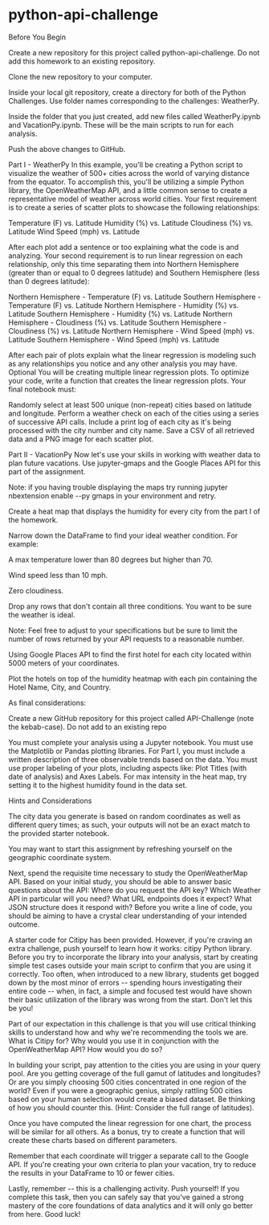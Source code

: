 # python-api-challenge
Before You Begin


Create a new repository for this project called python-api-challenge. Do not add this homework to an existing repository.


Clone the new repository to your computer.


Inside your local git repository, create a directory for both of the  Python Challenges. Use folder names corresponding to the challenges: WeatherPy.


Inside the folder that you just created, add new files called WeatherPy.ipynb and VacationPy.ipynb. These will be the main scripts to run for each analysis.


Push the above changes to GitHub.



Part I - WeatherPy
In this example, you'll be creating a Python script to visualize the weather of 500+ cities across the world of varying distance from the equator. To accomplish this, you'll be utilizing a simple Python library, the OpenWeatherMap API, and a little common sense to create a representative model of weather across world cities.
Your first requirement is to create a series of scatter plots to showcase the following relationships:

Temperature (F) vs. Latitude
Humidity (%) vs. Latitude
Cloudiness (%) vs. Latitude
Wind Speed (mph) vs. Latitude

After each plot add a sentence or too explaining what the code is and analyzing.
Your second requirement is to run linear regression on each relationship, only this time separating them into Northern Hemisphere (greater than or equal to 0 degrees latitude) and Southern Hemisphere (less than 0 degrees latitude):

Northern Hemisphere - Temperature (F) vs. Latitude
Southern Hemisphere - Temperature (F) vs. Latitude
Northern Hemisphere - Humidity (%) vs. Latitude
Southern Hemisphere - Humidity (%) vs. Latitude
Northern Hemisphere - Cloudiness (%) vs. Latitude
Southern Hemisphere - Cloudiness (%) vs. Latitude
Northern Hemisphere - Wind Speed (mph) vs. Latitude
Southern Hemisphere - Wind Speed (mph) vs. Latitude

After each pair of plots explain what the linear regression is modeling such as any relationships you notice and any other analysis you may have.
Optional You will be creating multiple linear regression plots. To optimize your code, write a function that creates the linear regression plots.
Your final notebook must:

Randomly select at least 500 unique (non-repeat) cities based on latitude and longitude.
Perform a weather check on each of the cities using a series of successive API calls.
Include a print log of each city as it's being processed with the city number and city name.
Save a CSV of all retrieved data and a PNG image for each scatter plot.


Part II - VacationPy
Now let's use your skills in working with weather data to plan future vacations. Use jupyter-gmaps and the Google Places API for this part of the assignment.


Note: if you having trouble displaying the maps try running jupyter nbextension enable --py gmaps in your environment and retry.


Create a heat map that displays the humidity for every city from the part I of the homework.



Narrow down the DataFrame to find your ideal weather condition. For example:


A max temperature lower than 80 degrees but higher than 70.


Wind speed less than 10 mph.


Zero cloudiness.


Drop any rows that don't contain all three conditions. You want to be sure the weather is ideal.


Note: Feel free to adjust to your specifications but be sure to limit the number of rows returned by your API requests to a reasonable number.




Using Google Places API to find the first hotel for each city located within 5000 meters of your coordinates.


Plot the hotels on top of the humidity heatmap with each pin containing the Hotel Name, City, and Country.



As final considerations:

Create a new GitHub repository for this project called API-Challenge (note the kebab-case). Do not add to an existing repo

You must complete your analysis using a Jupyter notebook.
You must use the Matplotlib or Pandas plotting libraries.
For Part I, you must include a written description of three observable trends based on the data.
You must use proper labeling of your plots, including aspects like: Plot Titles (with date of analysis) and Axes Labels.
For max intensity in the heat map, try setting it to the highest humidity found in the data set.


Hints and Considerations


The city data you generate is based on random coordinates as well as different query times; as such, your outputs will not be an exact match to the provided starter notebook.


You may want to start this assignment by refreshing yourself on the geographic coordinate system.


Next, spend the requisite time necessary to study the OpenWeatherMap API. Based on your initial study, you should be able to answer  basic questions about the API: Where do you request the API key? Which Weather API in particular will you need? What URL endpoints does it expect? What JSON structure does it respond with? Before you write a line of code, you should be aiming to have a crystal clear understanding of your intended outcome.


A starter code for Citipy has been provided. However, if you're craving an extra challenge, push yourself to learn how it works: citipy Python library. Before you try to incorporate the library into your analysis, start by creating simple test cases outside your main script to confirm that you are using it correctly. Too often, when introduced to a new library, students get bogged down by the most minor of errors -- spending hours investigating their entire code -- when, in fact, a simple and focused test would have shown their basic utilization of the library was wrong from the start. Don't let this be you!


Part of our expectation in this challenge is that you will use critical thinking skills to understand how and why we're recommending the tools we are. What is Citipy for? Why would you use it in conjunction with the OpenWeatherMap API? How would you do so?


In building your script, pay attention to the cities you are using in your query pool. Are you getting coverage of the full gamut of latitudes and longitudes? Or are you simply choosing 500 cities concentrated in one region of the world? Even if you were a geographic genius, simply rattling 500 cities based on your human selection would create a biased dataset. Be thinking of how you should counter this. (Hint: Consider the full range of latitudes).


Once you have computed the linear regression for one chart, the process will be similar for all others. As a bonus, try to create a function that will create these charts based on different parameters.


Remember that each coordinate will trigger a separate call to the Google API. If you're creating your own criteria to plan your vacation, try to reduce the results in your DataFrame to 10 or fewer cities.


Lastly, remember -- this is a challenging activity. Push yourself! If you complete this task, then you can safely say that you've gained a strong mastery of the core foundations of data analytics and it will only go better from here. Good luck!

